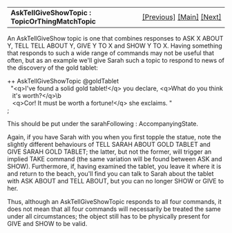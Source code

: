 ---
---
<table width="100%" data-border="0" data-cellspacing="0"
data-cellpadding="3" data-bgcolor="#C0C0C0">
<colgroup>
<col style="width: 50%" />
<col style="width: 50%" />
</colgroup>
<tbody>
<tr>
<td style="text-align: left;"><strong>AskTellGiveShowTopic :
TopicOrThingMatchTopic<br />
</strong></td>
<td style="text-align: right;"><a
href="asktellshowtopic.html">[Previous]</a> <a
href="generalintroduction.html">[Main]</a> <a
href="yesno+specialtopics.html">[Next]</a></td>
</tr>
</tbody>
</table>

  
An AskTellGiveShow topic is one that combines responses to ASK X ABOUT
Y, TELL TELL ABOUT Y, GIVE Y TO X and SHOW Y TO X. Having something that
responds to such a wide range of commands may not be useful that often,
but as an example we'll give Sarah such a topic to respond to news of
the discovery of the gold tablet:  
  
++ AskTellGiveShowTopic @goldTablet  
  "\<q\>I've found a solid gold tablet!\</q\> you declare, \<q\>What do you think  
   it's worth?\</q\>\b  
   \<q\>Cor! It must be worth a fortune!\</q\> she exclaims. "  
;  
  
This should be put under the sarahFollowing : AccompanyingState.  
  
Again, if you have Sarah with you when you first topple the statue, note
the slightly different behaviours of TELL SARAH ABOUT GOLD TABLET and
GIVE SARAH GOLD TABLET; the latter, but not the former, will trigger an
implied TAKE command (the same variation will be found between ASK and
SHOW). Furthermore, if, having examined the tablet, you leave it where
it is and return to the beach, you'll find you can talk to Sarah about
the tablet with ASK ABOUT and TELL ABOUT, but you can no longer SHOW or
GIVE to her.  
  
Thus, although an AskTellGiveShowTopic responds to all four commands, it
does not mean that all four commands will necessarily be treated the
same under all circumstances; the object still has to be physically
present for GIVE and SHOW to be valid.  
